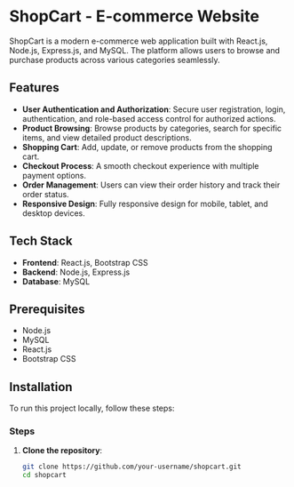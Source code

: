 # ShopCart - E-commerce Website

ShopCart is a modern e-commerce web application built with React.js, Node.js, Express.js, and MySQL. The platform allows users to browse and purchase products across various categories seamlessly.

## Features

- **User Authentication and Authorization**: Secure user registration, login, authentication, and role-based access control for authorized actions.
- **Product Browsing**: Browse products by categories, search for specific items, and view detailed product descriptions.
- **Shopping Cart**: Add, update, or remove products from the shopping cart.
- **Checkout Process**: A smooth checkout experience with multiple payment options.
- **Order Management**: Users can view their order history and track their order status.
- **Responsive Design**: Fully responsive design for mobile, tablet, and desktop devices.

## Tech Stack

- **Frontend**: React.js, Bootstrap CSS
- **Backend**: Node.js, Express.js
- **Database**: MySQL

## Prerequisites

- Node.js
- MySQL
- React.js
- Bootstrap CSS

## Installation

To run this project locally, follow these steps:

### Steps

1. **Clone the repository**:

   ```bash
   git clone https://github.com/your-username/shopcart.git
   cd shopcart
